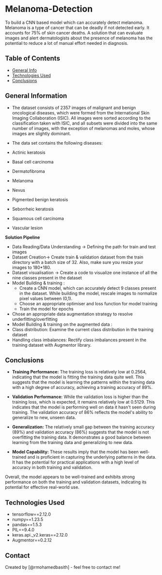 # Melanoma-Detection
To build a CNN based model which can accurately detect melanoma. Melanoma is a type of cancer that can be deadly if not detected early. It accounts for 75% of skin cancer deaths. A solution that can evaluate images and alert dermatologists about the presence of melanoma has the potential to reduce a lot of manual effort needed in diagnosis.


## Table of Contents
* [General Info](#general-information)
* [Technologies Used](#technologies-used)
* [Conclusions](#conclusions)

## General Information
- The dataset consists of 2357 images of malignant and benign oncological diseases, which were formed from the International Skin Imaging Collaboration (ISIC). All images were sorted according to the classification taken with ISIC, and all subsets were divided into the same number of images, with the exception of melanomas and moles, whose images are slightly dominant.
- The data set contains the following diseases:

- Actinic keratosis
- Basal cell carcinoma
- Dermatofibroma
-  Melanoma
- Nevus
- Pigmented benign keratosis
- Seborrheic keratosis
- Squamous cell carcinoma
- Vascular lesion
  
**Solution Pipeline**
  - Data Reading/Data Understanding → Defining the path for train and test images 
  - Dataset Creation→ Create train & validation dataset from the train directory with a batch size of 32. Also, make sure you resize your images to 180*180.
  - Dataset visualisation → Create a code to visualize one instance of all the nine classes present in the dataset 
  - Model Building & training : 
    - Create a CNN model, which can accurately detect 9 classes present in the dataset. While building the model, rescale images to normalize pixel values between (0,1).
    - Choose an appropriate optimiser and loss function for model training
    - Train the model for epochs
  - Chose an appropriate data augmentation strategy to resolve underfitting/overfitting 
  - Model Building & training on the augmented data :
  - Class distribution: Examine the current class distribution in the training dataset 
  - Handling class imbalances: Rectify class imbalances present in the training dataset with Augmentor library.



## Conclusions

- **Training Performance:** The training loss is relatively low at 0.2564, indicating that the model is fitting the training data quite well. This suggests that the model is learning the patterns within the training data with a high degree of accuracy, achieving a training accuracy of 89%.

- **Validation Performance:** While the validation loss is higher than the training loss, which is expected, it remains relatively low at 0.5129. This indicates that the model is performing well on data it hasn't seen during training. The validation accuracy of 86% reflects the model's ability to generalize to new, unseen data.

- **Generalization:** The relatively small gap between the training accuracy (89%) and validation accuracy (86%) suggests that the model is not overfitting the training data. It demonstrates a good balance between learning from the training data and generalizing to new data.

- **Model Capability:** These results imply that the model has been well-trained and is proficient in capturing the underlying patterns in the data. It has the potential for practical applications with a high level of accuracy in both training and validation.

Overall, the model appears to be well-trained and exhibits strong performance on both the training and validation datasets, indicating its potential for effective real-world use.

## Technologies Used
- tensorflow==2.12.0
- numpy==1.23.5
- pandas==1.5.3
- PIL==9.4.0
- keras.api._v2.keras==2.12.0
- Augmentor==0.2.12

## Contact
Created by [@rmohamedbasith] - feel free to contact me!
